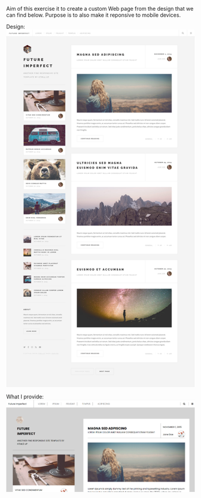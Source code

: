 Aim of this exercise it to create a custom Web page from the design that we can find below. Purpose is to also make it reponsive to mobile devices.

Design:
<img src="./TP2/maquette_projet_html_css.png" />


What I provide:
<img src="./TP2/web_page.png" />